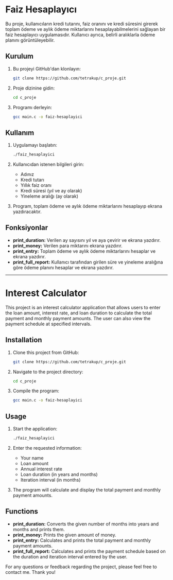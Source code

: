 # Faiz Hesaplayıcı

Bu proje, kullanıcıların kredi tutarını, faiz oranını ve kredi süresini girerek toplam ödeme ve aylık ödeme miktarlarını hesaplayabilmelerini sağlayan bir faiz hesaplayıcı uygulamasıdır. Kullanıcı ayrıca, belirli aralıklarla ödeme planını görüntüleyebilir.

## Kurulum

1. Bu projeyi GitHub'dan klonlayın:
    ```bash
    git clone https://github.com/tetrakup/c_proje.git
    ```
2. Proje dizinine gidin:
    ```bash
    cd c_proje
    ```
3. Programı derleyin:
    ```bash
    gcc main.c -o faiz-hesaplayici
    ```

## Kullanım

1. Uygulamayı başlatın:
    ```bash
    ./faiz_hesaplayici
    ```
2. Kullanıcıdan istenen bilgileri girin:
    - Adınız
    - Kredi tutarı
    - Yıllık faiz oranı
    - Kredi süresi (yıl ve ay olarak)
    - Yineleme aralığı (ay olarak)

3. Program, toplam ödeme ve aylık ödeme miktarlarını hesaplayıp ekrana yazdıracaktır.

## Fonksiyonlar

- **print_duration:** Verilen ay sayısını yıl ve aya çevirir ve ekrana yazdırır.
- **print_money:** Verilen para miktarını ekrana yazdırır.
- **print_entry:** Toplam ödeme ve aylık ödeme miktarlarını hesaplar ve ekrana yazdırır.
- **print_full_report:** Kullanıcı tarafından girilen süre ve yineleme aralığına göre ödeme planını hesaplar ve ekrana yazdırır.

---

# Interest Calculator

This project is an interest calculator application that allows users to enter the loan amount, interest rate, and loan duration to calculate the total payment and monthly payment amounts. The user can also view the payment schedule at specified intervals.

## Installation

1. Clone this project from GitHub:
    ```bash
    git clone https://github.com/tetrakup/c_proje.git
    ```
2. Navigate to the project directory:
    ```bash
    cd c_proje
    ```
3. Compile the program:
    ```bash
    gcc main.c -o faiz-hesaplayici
    ```

## Usage

1. Start the application:
    ```bash
    ./faiz_hesaplayici
    ```
2. Enter the requested information:
    - Your name
    - Loan amount
    - Annual interest rate
    - Loan duration (in years and months)
    - Iteration interval (in months)

3. The program will calculate and display the total payment and monthly payment amounts.

## Functions

- **print_duration:** Converts the given number of months into years and months and prints them.
- **print_money:** Prints the given amount of money.
- **print_entry:** Calculates and prints the total payment and monthly payment amounts.
- **print_full_report:** Calculates and prints the payment schedule based on the duration and iteration interval entered by the user.

For any questions or feedback regarding the project, please feel free to contact me. Thank you!
